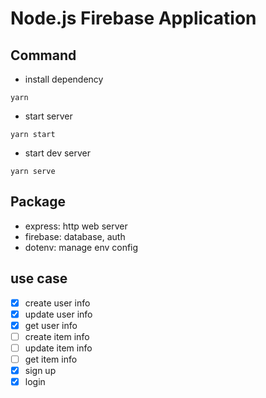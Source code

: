 # Node.js Firebase Application

## Command

- install dependency

```shell
yarn
```

- start server

```shell
yarn start
```

- start dev server

```shell
yarn serve
```

## Package

- express: http web server
- firebase: database, auth
- dotenv: manage env config

## use case

- [x] create user info
- [x] update user info
- [x] get user info
- [ ] create item info
- [ ] update item info
- [ ] get item info
- [x] sign up
- [x] login
